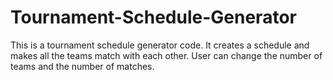 # Tournament-Schedule-Generator
This is a tournament schedule generator code. It creates a schedule and makes all the teams match with each other. User can change the number of teams and the number of matches.
